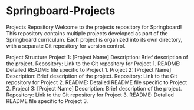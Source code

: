 # Springboard-Projects
Projects Repository
Welcome to the projects repository for Springboard! This repository contains multiple projects developed as part of the Springboard curriculum. Each project is organized into its own directory, with a separate Git repository for version control.

Project Structure
Project 1: [Project Name]
Description: Brief description of the project.
Repository: Link to the Git repository for Project 1.
README: Detailed README file specific to Project 1.
Project 2: [Project Name]
Description: Brief description of the project.
Repository: Link to the Git repository for Project 2.
README: Detailed README file specific to Project 2.
Project 3: [Project Name]
Description: Brief description of the project.
Repository: Link to the Git repository for Project 3.
README: Detailed README file specific to Project 3.
